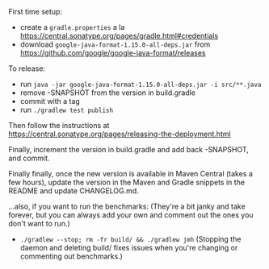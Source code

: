 First time setup:
- create a `gradle.properties` a la https://central.sonatype.org/pages/gradle.html#credentials
- download `google-java-format-1.15.0-all-deps.jar` from https://github.com/google/google-java-format/releases

To release:
- run `java -jar google-java-format-1.15.0-all-deps.jar -i src/**.java`
- remove -SNAPSHOT from the version in build.gradle
- commit with a tag
- run `./gradlew test publish`

Then follow the instructions at https://central.sonatype.org/pages/releasing-the-deployment.html

Finally, increment the version in build.gradle and add back -SNAPSHOT, and commit.

Finally finally, once the new version is available in Maven Central (takes a few hours), update the version in the Maven and Gradle snippets in the README and update CHANGELOG.md.


…also, if you want to run the benchmarks:
(They're a bit janky and take forever, but you can always add your own and comment out the ones you don't want to run.)
- `./gradlew --stop; rm -fr build/ && ./gradlew jmh`
(Stopping the daemon and deleting build/ fixes issues when you're changing or commenting out benchmarks.)
